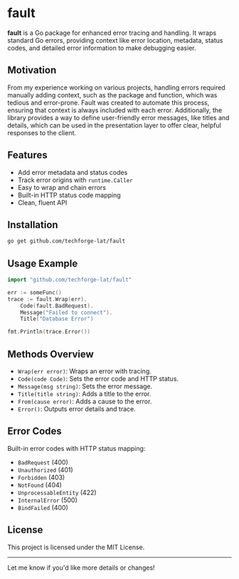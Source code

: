 # fault

**fault** is a Go package for enhanced error tracing and handling. It wraps standard Go errors, providing context like error location, metadata, status codes, and detailed error information to make debugging easier.

## Motivation
From my experience working on various projects, handling errors required manually adding context, such as the package and function, which was tedious and error-prone. Fault was created to automate this process, ensuring that context is always included with each error. Additionally, the library provides a way to define user-friendly error messages, like titles and details, which can be used in the presentation layer to offer clear, helpful responses to the client.

## Features

- Add error metadata and status codes
- Track error origins with `runtime.Caller`
- Easy to wrap and chain errors
- Built-in HTTP status code mapping
- Clean, fluent API

## Installation

```bash
go get github.com/techforge-lat/fault
```

## Usage Example

```go
import "github.com/techforge-lat/fault"

err := someFunc()
trace := fault.Wrap(err).
    Code(fault.BadRequest).
    Message("Failed to connect").
    Title("Database Error")

fmt.Println(trace.Error())
```

## Methods Overview

- `Wrap(err error)`: Wraps an error with tracing.
- `Code(code Code)`: Sets the error code and HTTP status.
- `Message(msg string)`: Sets the error message.
- `Title(title string)`: Adds a title to the error.
- `From(cause error)`: Adds a cause to the error.
- `Error()`: Outputs error details and trace.

## Error Codes

Built-in error codes with HTTP status mapping:

- `BadRequest` (400)
- `Unauthorized` (401)
- `Forbidden` (403)
- `NotFound` (404)
- `UnprocessableEntity` (422)
- `InternalError` (500)
- `BindFailed` (400)

## License

This project is licensed under the MIT License.

---

Let me know if you'd like more details or changes!

